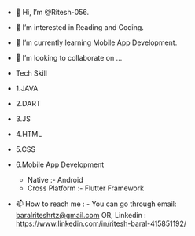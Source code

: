 - 👋 Hi, I’m @Ritesh-056.
- 👀 I’m interested in Reading and Coding. 
- 🌱 I’m currently learning Mobile App Development.
- 💞️ I’m looking to collaborate on ...
- Tech Skill 
-   1.JAVA
-   2.DART
-   3.JS
-   4.HTML
-   5.CSS
-   6.Mobile App Development 
       - Native         :- Android
       - Cross Platform :- Flutter Framework 
       
- 📫 How to reach me : -
                      You can go through email:  baralriteshrtz@gmail.com
                      OR, Linkedin            :  https://www.linkedin.com/in/ritesh-baral-415851192/
                      

<!---
Ritesh-056/Ritesh-056 is a ✨ special ✨ repository because its `README.md` (this file) appears on your GitHub profile.
You can click the Preview link to take a look at your changes.
--->
